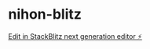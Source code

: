 # nihon-blitz

[Edit in StackBlitz next generation editor ⚡️](https://stackblitz.com/~/github.com/alexmclaurian/nihon-blitz)